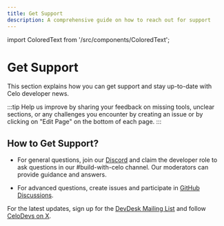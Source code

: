 ```yaml
---
title: Get Support
description: A comprehensive guide on how to reach out for support
---
```


import ColoredText from '/src/components/ColoredText';

# Get Support

This section explains how you can get support and stay up-to-date with Celo developer news.

:::tip
Help us improve by sharing your feedback on missing tools, unclear sections, or any challenges you encounter by creating an issue or by clicking on "Edit Page" on the bottom of each page.
:::

## How to Get Support?

- For general questions, join our <ColoredText>[Discord](https://discord.com/invite/celo)</ColoredText> and claim the developer role to ask questions in our #build-with-celo channel. Our moderators can provide guidance and answers.

- For advanced questions, create issues and participate in <ColoredText>[GitHub Discussions](https://github.com/orgs/celo-org/discussions)</ColoredText>.

For the latest updates, sign up for the <ColoredText>[DevDesk Mailing List](https://embeds.beehiiv.com/eeadfef4-2f0c-45ce-801c-b920827d5cd2)</ColoredText> and follow <ColoredText>[CeloDevs on X](https://x.com/CeloDevs)</ColoredText>.
